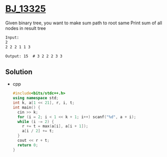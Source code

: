 # [BJ_13325](https://acmicpc.net/problem/13325)

Given binary tree, you want to make sum path to root same
Print sum of all nodes in result tree

```txt
Input:
2
2 2 2 1 1 3

Output: 15  # 3 2 2 2 3 3
```

## Solution

* cpp

  ```cpp
  #include<bits/stdc++.h>
  using namespace std;
  int k, a[1 << 21], r, i, t;
  int main() {
    cin >> k;
    for (i = 2; i < 1 << k + 1; i++) scanf("%d", a + i);
    while (i -= 2) {
      r += t = max(a[i], a[i + 1]);
      a[i / 2] += t;
    }
    cout << r + t;
    return 0;
  }
  ```
